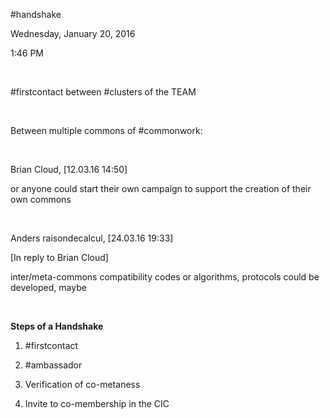 \#handshake

Wednesday, January 20, 2016

1:46 PM

 

\#firstcontact between \#clusters of the TEAM

 

Between multiple commons of \#commonwork:

 

Brian Cloud, \[12.03.16 14:50\]

or anyone could start their own campaign to support the creation of their own commons

 

Anders raisondecalcul, \[24.03.16 19:33\]

\[In reply to Brian Cloud\]

inter/meta-commons compatibility codes or algorithms, protocols could be developed, maybe

 

**Steps of a Handshake**

1.  \#firstcontact

2.  \#ambassador

3.  Verification of co-metaness

4.  Invite to co-membership in the CIC

 

